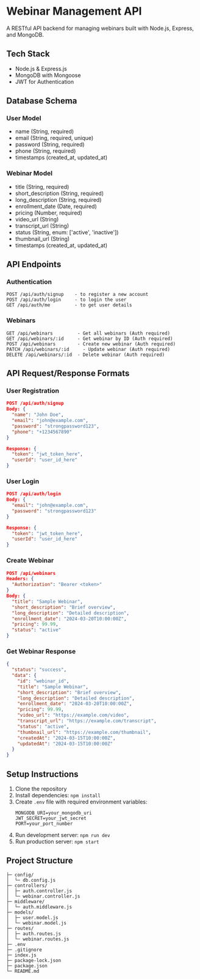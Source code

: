 # Webinar Management API

A RESTful API backend for managing webinars built with Node.js, Express, and MongoDB.

## Tech Stack

- Node.js & Express.js
- MongoDB with Mongoose
- JWT for Authentication

## Database Schema

### User Model

- name (String, required)
- email (String, required, unique)
- password (String, required)
- phone (String, required)
- timestamps (created_at, updated_at)

### Webinar Model

- title (String, required)
- short_description (String, required)
- long_description (String, required)
- enrollment_date (Date, required)
- pricing (Number, required)
- video_url (String)
- transcript_url (String)
- status (String, enum: ['active', 'inactive'])
- thumbnail_url (String)
- timestamps (created_at, updated_at)

## API Endpoints

### Authentication

```
POST /api/auth/signup    - to register a new account
POST /api/auth/login     - to login the user
GET /api/auth/me         - to get user details
```

### Webinars

```
GET /api/webinars         - Get all webinars (Auth required)
GET /api/webinars/:id     - Get webinar by ID (Auth required)
POST /api/webinars        - Create new webinar (Auth required)
PATCH /api/webinars/:id     - Update webinar (Auth required)
DELETE /api/webinars/:id  - Delete webinar (Auth required)
```

## API Request/Response Formats

### User Registration

```json
POST /api/auth/signup
Body: {
  "name": "John Doe",
  "email": "john@example.com",
  "password": "strongpassword123",
  "phone": "+1234567890"
}

Response: {
  "token": "jwt_token_here",
  "userId": "user_id_here"
}
```

### User Login

```json
POST /api/auth/login
Body: {
  "email": "john@example.com",
  "password": "strongpassword123"
}

Response: {
  "token": "jwt_token_here",
  "userId": "user_id_here"
}
```

### Create Webinar

```json
POST /api/webinars
Headers: {
  "Authorization": "Bearer <token>"
}
Body: {
  "title": "Sample Webinar",
  "short_description": "Brief overview",
  "long_description": "Detailed description",
  "enrollment_date": "2024-03-20T10:00:00Z",
  "pricing": 99.99,
  "status": "active"
}
```

### Get Webinar Response

```json
{
  "status": "success",
  "data": {
    "id": "webinar_id",
    "title": "Sample Webinar",
    "short_description": "Brief overview",
    "long_description": "Detailed description",
    "enrollment_date": "2024-03-20T10:00:00Z",
    "pricing": 99.99,
    "video_url": "https://example.com/video",
    "transcript_url": "https://example.com/transcript",
    "status": "active",
    "thumbnail_url": "https://example.com/thumbnail",
    "createdAt": "2024-03-15T10:00:00Z",
    "updatedAt": "2024-03-15T10:00:00Z"
  }
}
```

## Setup Instructions

1. Clone the repository
2. Install dependencies: `npm install`
3. Create `.env` file with required environment variables:
   ```
   MONGODB_URI=your_mongodb_uri
   JWT_SECRET=your_jwt_secret
   PORT=your_port_number
   ```
4. Run development server: `npm run dev`
5. Run production server: `npm start`

## Project Structure

```
├─ config/
│  └─ db.config.js
├─ controllers/
│  ├─ auth.controller.js
│  └─ webinar.controller.js
├─ middleware/
│  └─ auth.middleware.js
├─ models/
│  ├─ user.model.js
│  └─ webinar.model.js
├─ routes/
│  ├─ auth.routes.js
│  └─ webinar.routes.js
├─ .env
├─ .gitignore
├─ index.js
├─ package-lock.json
├─ package.json
└─ README.md
```
